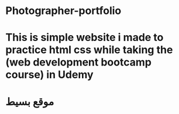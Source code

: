 # Photographer-portfolio

# This is simple website i made to practice html css while taking the (web development bootcamp course) in Udemy
# موقع بسيط 

